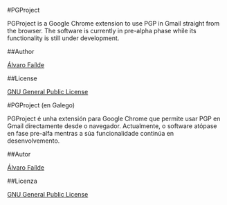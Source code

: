 #PGProject

PGProject is a Google Chrome extension to use PGP in Gmail straight from the browser. The software is currently in pre-alpha phase while its functionality is still under development.

##Author

[Álvaro Faílde](https://github.com/Avo21)

##License

[GNU General Public License](https://github.com/Avo21/PGProject/blob/master/LICENSE)



#PGProject (en Galego)

PGProject é unha extensión para Google Chrome que permite usar PGP en Gmail directamente desde o navegador. Actualmente, o software atópase en fase pre-alfa mentras a súa funcionalidade continúa en desenvolvemento.

##Autor

[Álvaro Faílde](https://github.com/Avo21)

##Licenza

[GNU General Public License](https://github.com/Avo21/PGProject/blob/master/LICENSE)
